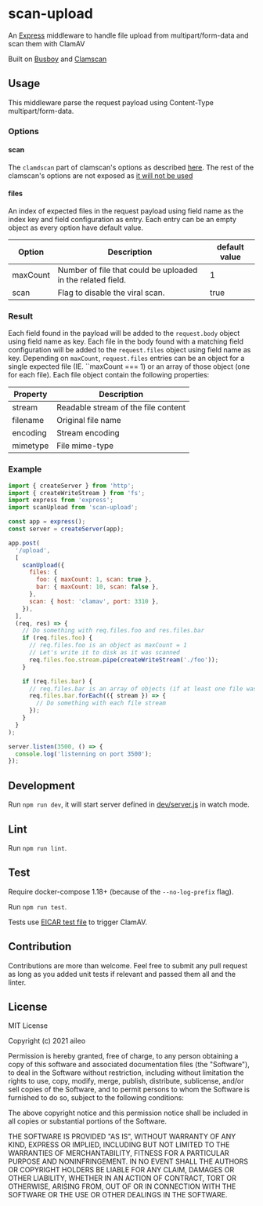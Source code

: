 # scan-upload

An [Express](https://expressjs.com/) middleware to handle file upload from multipart/form-data and scan them with ClamAV

Built on [Busboy](https://www.npmjs.com/package/busboy) and [Clamscan](https://www.npmjs.com/package/clamscan)

## Usage

This middleware parse the request payload using Content-Type multipart/form-data.

### Options

#### scan

The `clamdscan` part of clamscan's options as described [here](https://www.npmjs.com/package/clamscan#getting-started).
The rest of the clamscan's options are not exposed as [it will not be used](https://www.npmjs.com/package/clamscan#getting-started)

#### files

An index of expected files in the request payload using field name as the index key and field configuration as entry.
Each entry can be an empty object as every option have default value.

| Option   | Description                                                 | default value |
| -------- | ----------------------------------------------------------- | ------------- |
| maxCount | Number of file that could be uploaded in the related field. | 1             |
| scan     | Flag to disable the viral scan.                             | true          |

### Result

Each field found in the payload will be added to the `request.body` object using field name as key.
Each file in the body found with a matching field configuration will be added to the `request.files` object using field name as key.
Depending on `maxCount`, `request.files` entries can be an object for a single expected file (IE. ``maxCount === 1) or an array of those object (one for each file).
Each file object contain the following properties:

| Property | Description                         |
| -------- | ----------------------------------- |
| stream   | Readable stream of the file content |
| filename | Original file name                  |
| encoding | Stream encoding                     |
| mimetype | File mime-type                      |

### Example

```js
import { createServer } from 'http';
import { createWriteStream } from 'fs';
import express from 'express';
import scanUpload from 'scan-upload';

const app = express();
const server = createServer(app);

app.post(
  '/upload',
  [
    scanUpload({
      files: {
        foo: { maxCount: 1, scan: true },
        bar: { maxCount: 10, scan: false },
      },
      scan: { host: 'clamav', port: 3310 },
    }),
  ],
  (req, res) => {
    // Do something with req.files.foo and res.files.bar
    if (req.files.foo) {
      // req.files.foo is an object as maxCount = 1
      // Let's write it to disk as it was scanned
      req.files.foo.stream.pipe(createWriteStream('./foo'));
    }

    if (req.files.bar) {
      // req.files.bar is an array of objects (if at least one file was in the payload)
      req.files.bar.forEach(({ stream }) => {
        // Do something with each file stream
      });
    }
  }
);

server.listen(3500, () => {
  console.log('listenning on port 3500');
});
```

## Development

Run `npm run dev`, it will start server defined in [dev/server.js](dev/server.js) in watch mode.

## Lint

Run `npm run lint`.

## Test

Require docker-compose 1.18+ (because of the `--no-log-prefix` flag).

Run `npm run test`.

Tests use [EICAR test file](https://www.eicar.org/?page_id=3950) to trigger ClamAV.

## Contribution

Contributions are more than welcome. Feel free to submit any pull request as long as you added unit tests if relevant and passed them all and the linter.

## License

MIT License

Copyright (c) 2021 aileo

Permission is hereby granted, free of charge, to any person obtaining a copy
of this software and associated documentation files (the "Software"), to deal
in the Software without restriction, including without limitation the rights
to use, copy, modify, merge, publish, distribute, sublicense, and/or sell
copies of the Software, and to permit persons to whom the Software is
furnished to do so, subject to the following conditions:

The above copyright notice and this permission notice shall be included in all
copies or substantial portions of the Software.

THE SOFTWARE IS PROVIDED "AS IS", WITHOUT WARRANTY OF ANY KIND, EXPRESS OR
IMPLIED, INCLUDING BUT NOT LIMITED TO THE WARRANTIES OF MERCHANTABILITY,
FITNESS FOR A PARTICULAR PURPOSE AND NONINFRINGEMENT. IN NO EVENT SHALL THE
AUTHORS OR COPYRIGHT HOLDERS BE LIABLE FOR ANY CLAIM, DAMAGES OR OTHER
LIABILITY, WHETHER IN AN ACTION OF CONTRACT, TORT OR OTHERWISE, ARISING FROM,
OUT OF OR IN CONNECTION WITH THE SOFTWARE OR THE USE OR OTHER DEALINGS IN THE
SOFTWARE.
